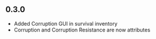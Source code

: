 ## 0.3.0

- Added Corruption GUI in survival inventory
- Corruption and Corruption Resistance are now attributes